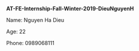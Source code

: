 **AT-FE-Internship-Fall-Winter-2019-DieuNguyenH**

Name: Nguyen Ha Dieu

Age: 22

Phone: 0989068111
